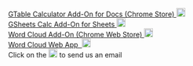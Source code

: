  
<div class="row">
<div class="col-xs-4"> <a href="https://chrome.google.com/webstore/detail/table-calculator/fknnekoeejdjcbdokeinngldblilkedp?hl=en" target="_blank">GTable Calculator Add-On for Docs (Chrome Store)&nbsp;</a><a target="_blank" href="mailto:tcalc@li60.zendesk.com?Subject=Table%20Calculator" target="_top"><img height="18" width="18" src="https://cdn4.iconfinder.com/data/icons/miu/24/common-email-envelope-mail-glyph-128.png"> <span class="glyphicon glyphicon-envelope" aria-hidden="true"></span></a></div>


<div class="row">
<div class="col-xs-4"> <a href="https://chrome.google.com/webstore/detail/gsheets-calc/ojfmgmplohpjbjnmddbncmeogpfjnfma?utm_source=permalink" target="_blank">GSheets Calc Add-On for Sheets&nbsp;</a><a target="_blank" href="mailto:gsheetscalc@li60.zendesk.com?Subject=GSheets%20Calc" target="_top"><img height="18" width="18" src="https://cdn4.iconfinder.com/data/icons/miu/24/common-email-envelope-mail-glyph-128.png"><span class="glyphicon glyphicon-envelope" aria-hidden="true"></span></a>
</div>
</div>
          
<div class="row">
<div class="col-xs-12"> <a href="https://chrome.google.com/webstore/detail/word-cloud-generator/alhnlhbhnklajhmccemipdbaifocepab?authuser=0" target="_blank">Word Cloud Add-On (Chrome Web Store) </a><a target="_blank" href="mailto:wordcloudaddon@li60.zendesk.com?Subject=Word%20Cloud%20Add-On" target="_top"><img height="18" width="18" src="https://cdn4.iconfinder.com/data/icons/miu/24/common-email-envelope-mail-glyph-128.png"><span class="glyphicon glyphicon-envelope" aria-hidden="true"></span></a>
</div>
</div>

<div class="row">
<div class="col-xs-12"> <a href="http://bit.ly/li60tagcloud" target="_blank">Word Cloud Web App &nbsp;</a><a target="_blank" href="mailto:wordcloudwebapp@li60.zendesk.com?Subject=Word%20Cloud%20Web%20App" target="_top"><img height="18" width="18" src="https://cdn4.iconfinder.com/data/icons/miu/24/common-email-envelope-mail-glyph-128.png"><span class="glyphicon glyphicon-envelope" aria-hidden="true"></span></a>
</div>
</div> 
           
           
<div class="row">
Click on the <img height="18" width="18" src="https://cdn4.iconfinder.com/data/icons/miu/24/common-email-envelope-mail-glyph-128.png"> to send us an email
</div>
</div>          
  
